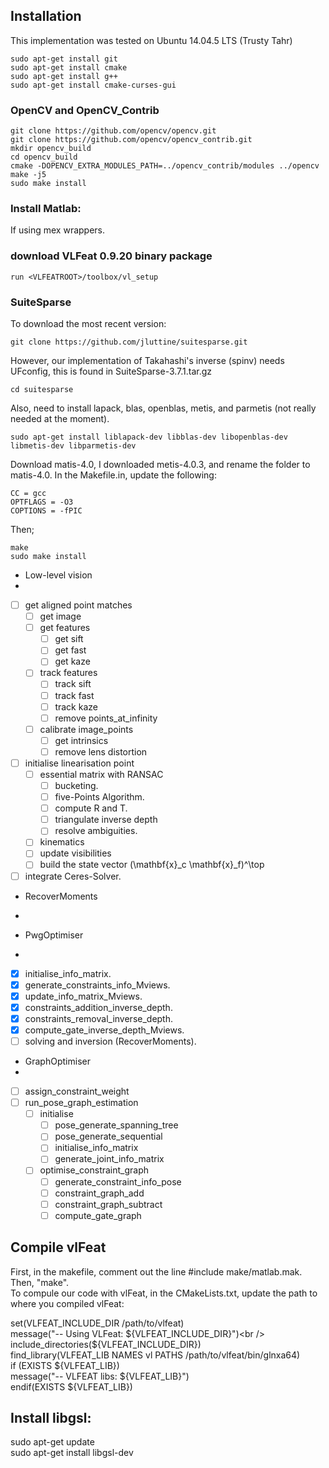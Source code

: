 ## Installation

This implementation was tested on Ubuntu 14.04.5 LTS (Trusty Tahr)
```
sudo apt-get install git
sudo apt-get install cmake
sudo apt-get install g++
sudo apt-get install cmake-curses-gui
```

### OpenCV and OpenCV_Contrib
```
git clone https://github.com/opencv/opencv.git
git clone https://github.com/opencv/opencv_contrib.git
mkdir opencv_build
cd opencv_build
cmake -DOPENCV_EXTRA_MODULES_PATH=../opencv_contrib/modules ../opencv
make -j5
sudo make install
```

### Install Matlab:
If using mex wrappers.

### download VLFeat 0.9.20 binary package
```
run <VLFEATROOT>/toolbox/vl_setup
```

### SuiteSparse
To download the most recent version:
```
git clone https://github.com/jluttine/suitesparse.git
```
However, our implementation of Takahashi's inverse (spinv) needs UFconfig, this is found in SuiteSparse-3.7.1.tar.gz
```
cd suitesparse
```
Also, need to install lapack, blas, openblas, metis, and parmetis (not really needed at the moment).
```
sudo apt-get install liblapack-dev libblas-dev libopenblas-dev libmetis-dev libparmetis-dev
```
Download matis-4.0, I downloaded metis-4.0.3, and rename the folder to matis-4.0. In the Makefile.in, update the following:
```
CC = gcc
OPTFLAGS = -O3 
COPTIONS = -fPIC
```
Then;
```
make
sudo make install
```

- Low-level vision
- 
- [ ] get aligned point matches
    - [ ] get image
    - [ ] get features
        - [ ] get sift
        - [ ] get fast
        - [ ] get kaze
    - [ ] track features
        - [ ] track sift
        - [ ] track fast
        - [ ] track kaze
        - [ ] remove points_at_infinity
    - [ ] calibrate image_points
        - [ ] get intrinsics
        - [ ] remove lens distortion
- [ ] initialise linearisation point
    - [ ] essential matrix with RANSAC
        - [ ] bucketing.
        - [ ] five-Points Algorithm.
        - [ ] compute R and T.
        - [ ] triangulate inverse depth
        - [ ] resolve ambiguities.
    - [ ] kinematics
    - [ ] update visibilities
    - [ ] build the state vector (\mathbf{x}_c \mathbf{x}_f)^\top
- [ ] integrate Ceres-Solver.

- RecoverMoments
- 

- PwgOptimiser
-
- [x] initialise_info_matrix.
- [x] generate_constraints_info_Mviews.
- [x] update_info_matrix_Mviews.
- [x] constraints_addition_inverse_depth.
- [x] constraints_removal_inverse_depth.
- [x] compute_gate_inverse_depth_Mviews.
- [ ] solving and inversion (RecoverMoments).
    
- GraphOptimiser
- 
- [ ] assign_constraint_weight
- [ ] run_pose_graph_estimation
    - [ ] initialise
        - [ ] pose_generate_spanning_tree
        - [ ] pose_generate_sequential
        - [ ] initialise_info_matrix
        - [ ] generate_joint_info_matrix
    - [ ] optimise_constraint_graph
        - [ ] generate_constraint_info_pose
        - [ ] constraint_graph_add
        - [ ] constraint_graph_subtract
        - [ ] compute_gate_graph
    
Compile vlFeat
--------------
First, in the makefile, comment out the line #include make/matlab.mak. Then, "make". <br />
To compule our code with vlFeat, in the CMakeLists.txt, update the path to where you compiled vlFeat:

set(VLFEAT_INCLUDE_DIR /path/to/vlfeat)<br />
message("-- Using VLFeat: ${VLFEAT_INCLUDE_DIR}")<br />
include_directories(${VLFEAT_INCLUDE_DIR})<br />
find_library(VLFEAT_LIB NAMES vl PATHS /path/to/vlfeat/bin/glnxa64)<br />
if (EXISTS ${VLFEAT_LIB})<br />
	message("-- VLFEAT libs: ${VLFEAT_LIB}")<br />
endif(EXISTS ${VLFEAT_LIB})<br />

Install libgsl: 
--------------
sudo apt-get update<br />
sudo apt-get install libgsl-dev<br />

